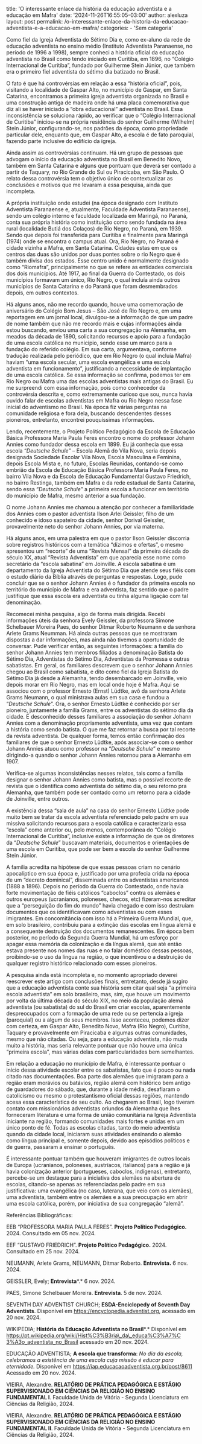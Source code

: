 title: 'O interessante enlace da história da educação adventista e a educação em Mafra'
date: '2024-11-26T16:55:05-03:00'
author: alexluza
layout: post
permalink: /o-interessante-enlace-da-historia-da-educacao-adventista-e-a-educacao-em-mafra/
categories:
    - 'Sem categoria'

Como fiel da Igreja Adventista do Sétimo Dia e, como ex-aluno da rede de educação adventista no ensino médio (Instituto Adventista Paranaense, no período de 1996 a 1998), sempre conheci a história oficial da educação adventista no Brasil como tendo iniciado em Curitiba, em 1896, no “Colégio Internacional de Curitiba”, fundado por Guilherme Stein Júnior, que também era o primeiro fiel adventista do sétimo dia batizado no Brasil.

<a></a> O fato é que há controvérsias em relação a essa “história oficial”, pois, visitando a localidade de Gaspar Alto, no município de Gaspar, em Santa Catarina, encontramos a primeira igreja adventista organizada no Brasil e uma construção antiga de madeira onde há uma placa comemorativa que diz ali se haver iniciado a “obra educacional” adventista no Brasil. Essa inconsistência se soluciona rápido, ao verificar que o “Colégio Internacional de Curitiba” iniciou-se na própria residência do senhor Guilherme (Wilhelm) Stein Júnior, configurando-se, nos padrões da época, como propriedade particular dele, enquanto que, em Gaspar Alto, a escola é de fato paroquial, fazendo parte inclusive do edifício da igreja.

Ainda assim as controvérsias continuam. Há um grupo de pessoas que advogam o início da educação adventista no Brasil em Benedito Novo, também em Santa Catarina e alguns que pontuam que deverá ser contado a partir de Taquary, no Rio Grande do Sul ou Piracicaba, em São Paulo. O relato dessa controvérsia tem o objetivo único de contextualizar as conclusões e motivos que me levaram a essa pesquisa, ainda que incompleta.

A própria instituição onde estudei (na época designado com Instituto Adventista Paranaense e, atualmente, Faculdade Adventista Paranaense), sendo um colégio interno e faculdade localizada em Maringá, no Paraná, conta sua própria história como instituição como sendo fundada na área rural (localidade Butiá dos Colaços) de Rio Negro, no Paraná, em 1939. Sendo que depois foi transferida para Curitiba e finalmente para Maringá (1974) onde se encontra o campus atual. Ora, Rio Negro, no Paraná é cidade vizinha a Mafra, em Santa Catarina. Cidades estas em que os centros das duas são unidos por duas pontes sobre o rio Negro que é também divisa dos estados. Esse centro unido é normalmente designado como “Riomafra”, principalmente no que se refere as entidades comerciais dos dois municípios. Até 1917, ao final da Guerra do Contestado, os dois municípios formavam um único, Rio Negro, o qual incluía ainda outros municípios de Santa Catarina e do Paraná que foram desmembrados depois, em outros contextos.

Há alguns anos, não me recordo quando, houve uma comemoração de aniversário do Colégio Bom Jesus – São José de Rio Negro e, em uma reportagem em um jornal local, divulgou-se a informação de que um padre de nome também que não me recordo mais e cujas informações ainda estou buscando, enviou uma carta a sua congregação na Alemanha, em meados da década de 1890, solicitando recursos e apoio para a fundação de uma escola católica no município, sendo esse um marco para a fundação do referido colégio. Em sua carta, argumentava, conforme tradução realizada pelo periódico, que em Rio Negro (o qual incluía Mafra) haviam “uma escola secular, uma escola evangélica e uma escola adventista em funcionamento”, justificando a necessidade de implantação de uma escola católica. Se essa informação se confirma, podemos ter em Rio Negro ou Mafra uma das escolas adventistas mais antigas do Brasil. Eu me surpreendi com essa informação, pois como conhecedor da controvérsia descrita e, como extremamente curioso que sou, nunca havia ouvido falar de escolas adventistas em Mafra ou Rio Negro nessa fase inicial do adventismo no Brasil. Na época fiz várias perguntas na comunidade religiosa e fora dela, buscando descendentes desses pioneiros, entretanto, encontrei pouquíssimas informações.

Lendo, recentemente, o Projeto Político Pedagógico da Escola de Educação Básica Professora Maria Paula Feres encontro o nome do professor Johann Annies como fundador dessa escola em 1899. Eu já conhecia que essa escola “*Deutsche Schule*” – Escola Alemã do Vila Nova, seria depois designada Sociedade Escolar Vila Nova, Escola Masculina e Feminina, depois Escola Mista e, no futuro, Escolas Reunidas, contando-se como embrião da Escola de Educação Básica Professora Maria Paula Feres, no bairro Vila Nova e da Escola de Educação Fundamental Gustavo Friedrich, no bairro Restinga, também em Mafra e da rede estadual de Santa Catarina, sendo essa “*Deutsche Schule*” a primeira escola a funcionar em território do município de Mafra, mesmo anterior a sua fundação.

O nome Johann Annies me chamou a atenção por conhecer a familiaridade dos Annies com o pastor adventista Ilson Arlei Geissler, filho de um conhecido e idoso sapateiro da cidade, senhor Dorival Geissler, provavelmente neto do senhor Johann Annies, por via materna.

Há alguns anos, em uma palestra em que o pastor Ilson Geissler discorria sobre registros históricos com a temática “dízimos e ofertas”, o mesmo apresentou um “recorte” de uma “Revista Mensal” da primeira década do século XX, atual “Revista Adventista” em que aparecia esse nome como secretário da “escola sabatina” em Joinville. A escola sabatina é um departamento da Igreja Adventista do Sétimo Dia que atende seus fiéis com o estudo diário da Bíblia através de perguntas e respostas. Logo, pude concluir que se o senhor Johann Annies é o fundador da primeira escola no território do município de Mafra e era adventista, faz sentido que o padre justifique que essa escola era adventista ou tinha alguma ligação com tal denominação.

Recomecei minha pesquisa, algo de forma mais dirigida. Recebi informações úteis da senhora Evely Geissler, da professora Simone Schelbauer Moreira Paes, do senhor Ditmar Roberto Neumann e da senhora Arlete Grams Neumman. Há ainda outras pessoas que se mostraram dispostas a dar informações, mas ainda não tivemos a oportunidade de conversar. Pude verificar então, as seguintes informações: a família do senhor Johann Annies tem membros filiados a denominação Batista do Sétimo Dia, Adventistas do Sétimo Dia, Adventistas da Promessa e outras sabatistas. Em geral, os familiares descrevem que o senhor Johann Annies chegou ao Brasil como sabatista, e dito como fiel da Igreja Batista do Sétimo Dia já desde a Alemanha, tendo desembarcado em Joinville, veio depois morar em Rio Negro, mas em local onde hoje é Mafra. Aqui se associou com o professor Ernesto (Ernst) Lüdtke, avô da senhora Arlete Grams Neumann, o qual ministrava aulas em sua casa e fundou a “*Deutsche Schule*”. Ora, o senhor Ernesto Lüdtke é conhecido por ser pioneiro, juntamente a família Grams, entre os adventistas do sétimo dia da cidade. É desconhecido desses familiares a associação do senhor Johann Annies com a denominação propriamente adventista, uma vez que contam a história como sendo batista. O que me faz retornar a busca por tal recorte da revista adventista. De qualquer forma, temos então confirmação dos familiares de que o senhor Ernesto Lüdtke, após associar-se com o senhor Johann Annies atuou como professor na “*Deutsche Schule*” e mesmo dirigindo-a quando o senhor Johann Annies retornou para a Alemanha em 1907.

Verifica-se algumas inconsistências nesses relatos, tais como a família designar o senhor Johann Annies como batista, mas o possível recorte de revista que o identifica como adventista do sétimo dia, o seu retorno pra Alemanha, que também pode ser contado como um retorno para a cidade de Joinville, entre outros.

A existência dessa “sala de aula” na casa do senhor Ernesto Lüdtke pode muito bem se tratar da escola adventista referenciado pelo padre em sua missiva solicitando recursos para a escola católica e caracterizaria essa “escola” como anterior ou, pelo menos, contemporânea do “Colégio Internacional de Curitiba”, inclusive existe a informação de que os diretores da “*Deutsche Schule*” buscavam materiais, documentos e orientações de uma escola em Curitiba, que pode ser bem a escola do senhor Guilherme Stein Júnior.

A família acredita na hipótese de que essas pessoas criam no cenário apocalíptico em sua época e, justificado por uma profecia crida na época de um “decreto dominical”, disseminada entre os adventistas americanos (1888 a 1896). Depois no período da Guerra do Contestado, onde havia forte movimentação de fiéis católicos “caboclos” contra os alemães e outros europeus (ucranianos, poloneses, checos, etc) fizeram-nos acreditar que a “perseguição do fim do mundo” havia chegado e com isso destruíam documentos que os identificavam como adventistas ou com esses imigrantes. Em concomitância com isso há a Primeira Guerra Mundial, que, em solo brasileiro, contribuiu para a extinção das escolas em língua alemã e a consequente destruição dos documentos remanescentes. Em época bem posterior, no período da Segunda Guerra Mundial, há um esforço por apagar essa memória da colonização e da língua alemã, que até então estava presente nos nomes das ruas e no falar doméstico dessas pessoas, proibindo-se o uso da língua na região, o que incentivou o a destruição de qualquer registro histórico relacionado com esses pioneiros.

A pesquisa ainda está incompleta e, no momento apropriado deverei reescrever este artigo com conclusões finais, entretanto, desde já sugiro que a educação adventista conte sua história sem citar qual seja “a primeira escola adventista” em solo brasileiro, mas, sim, que houve um movimento por volta da última década do século XIX, no meio da população alemã adventista (ou sabatista) do sul do Brasil em criar escolas, aparentemente despreocupados com a formação de uma rede ou se pertencia a igreja (paroquial) ou a algum de seus membros. Isso aconteceu, podemos dizer com certeza, em Gaspar Alto, Benedito Novo, Mafra (Rio Negro), Curitiba, Taquary e provavelmente em Piracicaba e algumas outras comunidades, mesmo que não citadas. Ou seja, para a educação adventista, não muda muito a história, mas seria relevante pontuar que não houve uma única “primeira escola”, mas várias delas com particularidades bem semelhantes.

Em relação a educação no município de Mafra, é interessante pontuar o início dessa atividade escolar entre os sabatistas, fato que é pouco ou nada citado nas documentações. Boa parte dos alemães que imigraram para a região eram morávios ou batávios, região alemã com histórico bem antigo de guardadores do sábado, que, durante a idade média, desafiaram o catolicismo ou mesmo o protestantismo oficial dessas regiões, mantendo acesa essa característica de seu culto. Ao chegarem ao Brasil, logo tiveram contato com missionários adventistas oriundos da Alemanha que lhes forneceram literatura e uma forma de união comunitária na Igreja Adventista iniciante na região, formando comunidades mais fortes e unidas em um único ponto de fé. Todas as escolas citadas, tanto do meio adventista quando da cidade local, iniciaram suas atividades ensinando o alemão como língua principal e, somente depois, devido aos episódios políticos e de guerra, passaram a ensinar o português.

É interessante pontuar também que houveram imigrantes de outros locais de Europa (ucranianos, poloneses, austríacos, italianos) para a região e já havia colonização anterior (portugueses, caboclos, indígenas), entretanto, percebe-se um destaque para a iniciativa dos alemães na abertura de escolas, citando-se apenas as referenciadas pelo padre em sua justificativa: uma evangélica (no caso, luterana, que veio com os alemães), uma adventista, também entre os alemães e a sua preocupação em abrir uma escola católica, porém, por iniciativa de sua congregação “alemã”.

Referências Bibliográficas:

EEB “PROFESSORA MARIA PAULA FERES”. **Projeto Político Pedagógico.** 2024. Consultado em 05 nov. 2024.

EEF “GUSTAVO FRIEDRICH”. **Projeto Político Pedagógico.** 2024. Consultado em 25 nov. 2024.

NEUMANN, Arlete Grams, NEUMANN, Ditmar Roberto. **Entrevista.** 6 nov. 2024.

GEISSLER, Evely; **Entrevista***.* 6 nov. 2024.

PAES, Simone Schelbauer Moreira. **Entrevista**. 5 de nov. 2024.

SEVENTH DAY ADVENTIST CHURCH; **ESDA-Enciclopedy of Seventh Day Adventists**. Disponível em https://encyclopedia.adventist.org, acessado em 20 nov. 2024.

WIKIPEDIA; **História da Educação Adventista no Brasil***.* Disponível em [https://pt.wikipedia.org/wiki/Hist%C3%B3ria\_da\_educa%C3%A7%C 3%A3o\_adventista\_no\_Brasil](https://pt.wikipedia.org/wiki/Hist%C3%B3ria_da_educa%C3%A7%C3%A3o_adventista_no_Brasil) acessado em 20 nov. 2024.

EDUCAÇÃO ADVENTISTA; **A escola que transforma**: *No dia da escola, celebramos a existência de uma escola cuja missão é educar para eternidade.* Disponível em <https://iap.educacaoadventista.org.br/post/8611> Acessado em 20 nov. 2024.

VIEIRA, Alexandre. **RELATÓRIO DE PRÁTICA PEDAGÓGICA E ESTÁGIO SUPERVISIONADO EM CIÊNCIAS DA RELIGIÃO NO ENSINO FUNDAMENTAL I**. Faculdade Unida de Vitória - Segunda Licenciatura em Ciências da Religião, 2024.

VIEIRA, Alexandre. **RELATÓRIO DE PRÁTICA PEDAGÓGICA E ESTÁGIO SUPERVISIONADO EM CIÊNCIAS DA RELIGIÃO NO ENSINO FUNDAMENTAL II**. Faculdade Unida de Vitória - Segunda Licenciatura em Ciências da Religião, 2024.
